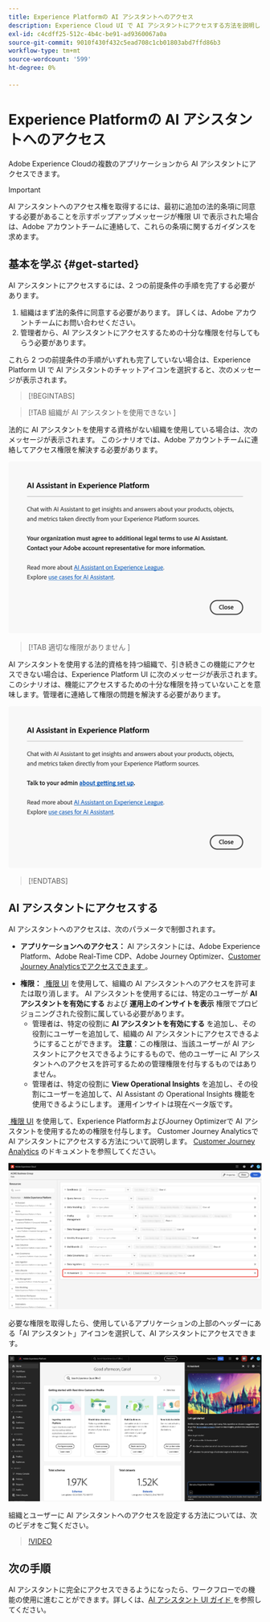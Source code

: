 ```yaml
---
title: Experience Platformの AI アシスタントへのアクセス
description: Experience Cloud UI で AI アシスタントにアクセスする方法を説明します。
exl-id: c4cdff25-512c-4b4c-be91-ad9360067a0a
source-git-commit: 9010f430f432c5ead708c1cb01803abd7ffd86b3
workflow-type: tm+mt
source-wordcount: '599'
ht-degree: 0%

---
```


# Experience Platformの AI アシスタントへのアクセス

Adobe Experience Cloudの複数のアプリケーションから AI アシスタントにアクセスできます。

>[!IMPORTANT]
>
>AI アシスタントへのアクセス権を取得するには、最初に追加の法的条項に同意する必要があることを示すポップアップメッセージが権限 UI で表示された場合は、Adobe アカウントチームに連絡して、これらの条項に関するガイダンスを求めます。

## 基本を学ぶ {#get-started}

AI アシスタントにアクセスするには、2 つの前提条件の手順を完了する必要があります。

1. 組織はまず法的条件に同意する必要があります。 詳しくは、Adobe アカウントチームにお問い合わせください。
2. 管理者から、AI アシスタントにアクセスするための十分な権限を付与してもらう必要があります。

これら 2 つの前提条件の手順がいずれも完了していない場合は、Experience Platform UI で AI アシスタントのチャットアイコンを選択すると、次のメッセージが表示されます。

>[!BEGINTABS]

>[!TAB  組織が AI アシスタントを使用できない ]

法的に AI アシスタントを使用する資格がない組織を使用している場合は、次のメッセージが表示されます。 このシナリオでは、Adobe アカウントチームに連絡してアクセス権限を解決する必要があります。

![&#x200B; 組織が AI アシスタントを使用できない場合にExperience Platform UI に表示されるポップアップメッセージ &#x200B;](./images/access/modal-one.png)

>[!TAB  適切な権限がありません ]

AI アシスタントを使用する法的資格を持つ組織で、引き続きこの機能にアクセスできない場合は、Experience Platform UI に次のメッセージが表示されます。 このシナリオは、機能にアクセスするための十分な権限を持っていないことを意味します。管理者に連絡して権限の問題を解決する必要があります。

![AI アシスタントに必要な権限がない場合にExperience Platform UI に表示されるポップアップメッセージ &#x200B;](./images/access/modal-two.png)

>[!ENDTABS]

## AI アシスタントにアクセスする

AI アシスタントへのアクセスは、次のパラメータで制御されます。

* **アプリケーションへのアクセス：** AI アシスタントには、Adobe Experience Platform、Adobe Real-Time CDP、Adobe Journey Optimizer、[Customer Journey Analyticsでアクセスできます &#x200B;](https://experienceleague.adobe.com/ja/docs/analytics-platform/using/ai-assistant)。
<!-- * **Contractual access:** Your company must agree to certain [!DNL GenAI]-related legal terms before your organization can use AI Assistant. Contact your organization's administrator or your Adobe Account Team if you are not able to access AI Assistant.  -->
* **権限：** [&#x200B; 権限 UI](../access-control/abac/ui/permissions.md) を使用して、組織の AI アシスタントへのアクセスを許可または取り消します。 AI アシスタントを使用するには、特定のユーザーが **AI アシスタントを有効にする** および **運用上のインサイトを表示** 権限でプロビジョニングされた役割に属している必要があります。
   * 管理者は、特定の役割に **AI アシスタントを有効にする** を追加し、その役割にユーザーを追加して、組織の AI アシスタントにアクセスできるようにすることができます。 **注意**：この権限は、当該ユーザーが AI アシスタントにアクセスできるようにするもので、他のユーザーに AI アシスタントへのアクセスを許可するための管理権限を付与するものではありません。
   * 管理者は、特定の役割に **View Operational Insights** を追加し、その役割にユーザーを追加して、AI Assistant の Operational Insights 機能を使用できるようにします。 運用インサイトは現在ベータ版です。

[&#x200B; 権限 UI](../access-control/abac/ui/roles.md) を使用して、Experience PlatformおよびJourney Optimizerで AI アシスタントを使用するための権限を付与します。 Customer Journey Analyticsで AI アシスタントにアクセスする方法について説明します。 [Customer Journey Analytics](https://experienceleague.adobe.com/ja/docs/analytics-platform/using/ai-assistant) のドキュメントを参照してください。

![AI アシスタントを有効にする権限とオペレーショナルインサイトを表示権限が特定の役割に含まれている権限 UI ページ。](./images/access/access-permissions.png)

必要な権限を取得したら、使用しているアプリケーションの上部のヘッダーにある「AI アシスタント」アイコンを選択して、AI アシスタントにアクセスできます。

![&#x200B; 初めてのユーザーエクスペリエンスを備えた AI アシスタント。](./images/access/access-home.png)

組織とユーザーに AI アシスタントへのアクセスを設定する方法については、次のビデオをご覧ください。

>[!VIDEO](https://video.tv.adobe.com/v/3436470/?learn=on)

## 次の手順

AI アシスタントに完全にアクセスできるようになったら、ワークフローでの機能の使用に進むことができます。詳しくは、[AI アシスタント UI ガイド &#x200B;](./ui-guide.md) を参照してください。
